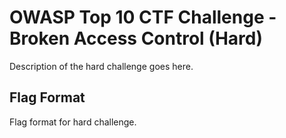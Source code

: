 # OWASP Top 10 CTF Challenge - Broken Access Control (Hard)
Description of the hard challenge goes here.

## Flag Format
Flag format for hard challenge.
